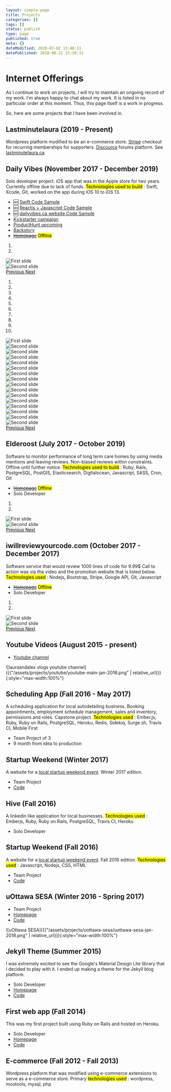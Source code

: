 ```yaml
---
layout: simple-page
title: Projects
categories: []
tags: []
status: publish
type: page
published: true
meta: {}
dateModified: 2020-03-02 13:48:11
datePublished: 2018-08-21 15:58:31
---
```


<link rel="stylesheet" href="https://maxcdn.bootstrapcdn.com/bootstrap/4.0.0/css/bootstrap.min.css" integrity="sha384-Gn5384xqQ1aoWXA+058RXPxPg6fy4IWvTNh0E263XmFcJlSAwiGgFAW/dAiS6JXm" crossorigin="anonymous">
<script src="https://code.jquery.com/jquery-3.2.1.slim.min.js" integrity="sha384-KJ3o2DKtIkvYIK3UENzmM7KCkRr/rE9/Qpg6aAZGJwFDMVNA/GpGFF93hXpG5KkN" crossorigin="anonymous"></script>
<script src="https://cdnjs.cloudflare.com/ajax/libs/popper.js/1.12.9/umd/popper.min.js" integrity="sha384-ApNbgh9B+Y1QKtv3Rn7W3mgPxhU9K/ScQsAP7hUibX39j7fakFPskvXusvfa0b4Q" crossorigin="anonymous"></script>
<script src="https://maxcdn.bootstrapcdn.com/bootstrap/4.0.0/js/bootstrap.min.js" integrity="sha384-JZR6Spejh4U02d8jOt6vLEHfe/JQGiRRSQQxSfFWpi1MquVdAyjUar5+76PVCmYl" crossorigin="anonymous"></script>

# Internet Offerings

As I continue to work on projects, I will try to maintain an ongoing record of my work. I'm always happy to chat about my work. It is listed in no particular order at this moment. Thus, this page itself is a work in progress.

So, here are some projects that I have been involved in.

## Lastminutelaura (2019 - Present)

Wordpress platform modified to be an e-commerce store. [Stripe](https://stripe.com/en-ca) checkout for recurring memberships for supporters. [Discource](https://www.discourse.org/) forums platform. See [lastminutelaura.ca](https://lastminutelaura.ca).

## Daily Vibes (November 2017 - December 2019)

Solo developer project. iOS app that was in the Apple store for two years. Currently offline due to lack of funds. <mark>Technologies used to build</mark> : Swift, Xcode, Git, worked on the app during iOS 10 to iOS 13.

- 🆕 [Swift Code Sample](https://github.com/dailyvibes/dailyvibes.ios.swift)
- 🆕 [Reactjs + Javascript Code Sample](https://github.com/dailyvibes/dailyvibes.front.end)
- 🆕 [dailyvibes.ca website Code Sample](https://github.com/getaclue/dailyvibes.ca)
- [Kickstarter campaign](https://www.kickstarter.com/projects/471588901/daily-vibes)
- [ProductHunt upcoming](https://www.producthunt.com/upcoming/daily-vibes/)
- [Backstory](https://gist.github.com/getaclue/f1a3b6be4bf5a25d931a0b0bc6099885)
- ~~[Homepage](https://dailyvibes.ca)~~ <mark>Offline</mark>

<div id="carouselExampleControls001" class="carousel slide" data-ride="carousel">
<ol class="carousel-indicators">
    <li data-target="#carouselExampleControls001" data-slide-to="0" class="active"></li>
    <li data-target="#carouselExampleControls001" data-slide-to="1"></li>
  </ol>
  <div class="carousel-inner">
    <div class="carousel-item active">
      <img class="d-block w-100" src='/assets/projects/daily-vibes/dailyvibes-kickstarter-jan-2018.png' alt="First slide">
    </div>
    <div class="carousel-item">
      <img class="d-block w-100" src="/assets/projects/daily-vibes/dailyvibes-ph-jan-2018.png" alt="Second slide">
    </div>
  </div>
   <a class="carousel-control-prev" href="#carouselExampleControls001" role="button" data-slide="prev" style="background-color:#eee">
    <span class="carousel-control-prev-icon" aria-hidden="true"></span>
    <span class="sr-only">Previous</span>
  </a>
  <a class="carousel-control-next" href="#carouselExampleControls001" role="button" data-slide="next" style="background-color:#eee">
    <span class="carousel-control-next-icon" aria-hidden="true"></span>
    <span class="sr-only">Next</span>
  </a>
</div>

<div id="carouselExampleControls002" class="carousel slide" data-ride="carousel">
<ol class="carousel-indicators">
    <li data-target="#carouselExampleControls002" data-slide-to="0" class="active"></li>
    <li data-target="#carouselExampleControls002" data-slide-to="1"></li>
    <li data-target="#carouselExampleControls002" data-slide-to="2"></li>
    <li data-target="#carouselExampleControls002" data-slide-to="3"></li>
    <li data-target="#carouselExampleControls002" data-slide-to="4"></li>
    <li data-target="#carouselExampleControls002" data-slide-to="5"></li>
    <li data-target="#carouselExampleControls002" data-slide-to="6"></li>
    <li data-target="#carouselExampleControls002" data-slide-to="7"></li>
    <li data-target="#carouselExampleControls002" data-slide-to="8"></li>
    <li data-target="#carouselExampleControls002" data-slide-to="9"></li>
  </ol>
  <div class="carousel-inner">
    <div class="carousel-item active">
      <img class="d-block w-100" src='/assets/images/2020-03-02/IMG_0455.PNG' alt="First slide" style="max-width:30%;">
    </div>
    <div class="carousel-item">
      <img class="d-block w-100" src="/assets/images/2020-03-02/IMG_0456.PNG" alt="Second slide" style="max-width:30%;">
    </div>
    <div class="carousel-item">
      <img class="d-block w-100" src="/assets/images/2020-03-02/IMG_0457.PNG" alt="Second slide" style="max-width:30%;">
    </div>
    <div class="carousel-item">
      <img class="d-block w-100" src="/assets/images/2020-03-02/IMG_0458.PNG" alt="Second slide" style="max-width:30%;">
    </div>
    <div class="carousel-item">
      <img class="d-block w-100" src="/assets/images/2020-03-02/IMG_0459.PNG" alt="Second slide" style="max-width:30%;">
    </div>
    <div class="carousel-item">
      <img class="d-block w-100" src="/assets/images/2020-03-02/IMG_0460.PNG" alt="Second slide" style="max-width:30%;">
    </div>
    <div class="carousel-item">
      <img class="d-block w-100" src="/assets/images/2020-03-02/IMG_0461.PNG" alt="Second slide" style="max-width:30%;">
    </div>
    <div class="carousel-item">
      <img class="d-block w-100" src="/assets/images/2020-03-02/IMG_0462.PNG" alt="Second slide" style="max-width:30%;">
    </div>
    <div class="carousel-item">
      <img class="d-block w-100" src="/assets/images/2020-03-02/IMG_0463.PNG" alt="Second slide" style="max-width:30%;">
    </div>
    <div class="carousel-item">
      <img class="d-block w-100" src="/assets/images/2020-03-02/IMG_0464.PNG" alt="Second slide" style="max-width:30%;">
    </div>
    <div class="carousel-item">
      <img class="d-block w-100" src="/assets/images/2020-03-02/IMG_0465.PNG" alt="Second slide" style="max-width:30%;">
    </div>
    <div class="carousel-item">
      <img class="d-block w-100" src="/assets/images/2020-03-02/IMG_0466.PNG" alt="Second slide" style="max-width:30%;">
    </div>
    <div class="carousel-item">
      <img class="d-block w-100" src="/assets/images/2020-03-02/IMG_0467.PNG" alt="Second slide" style="max-width:30%;">
    </div>
    <div class="carousel-item">
      <img class="d-block w-100" src="/assets/images/2020-03-02/IMG_0469.PNG" alt="Second slide" style="max-width:30%;">
    </div>
    <div class="carousel-item">
      <img class="d-block w-100" src="/assets/images/2020-03-02/IMG_0470.PNG" alt="Second slide" style="max-width:30%;">
    </div>
    <div class="carousel-item">
      <img class="d-block w-100" src="/assets/images/2020-03-02/IMG_0471.PNG" alt="Second slide" style="max-width:30%;">
    </div>
  </div>
   <a class="carousel-control-prev" href="#carouselExampleControls002" role="button" data-slide="prev" style="background-color:#eee">
    <span class="carousel-control-prev-icon" aria-hidden="true"></span>
    <span class="sr-only">Previous</span>
  </a>
  <a class="carousel-control-next" href="#carouselExampleControls002" role="button" data-slide="next" style="background-color:#eee">
    <span class="carousel-control-next-icon" aria-hidden="true"></span>
    <span class="sr-only">Next</span>
  </a>
</div>

## Elderoost (July 2017 - October 2019)

Software to monitor performance of long term care homes by using media mentions and leaving reviews. Non-biased reviews within constraints. Offline until further notice. <mark>Technologies used to build</mark> : Ruby, Rails, PostgreSQL, PostGIS, Elasticsearch, Digitalocean, Javascript, SASS, Cron, Git

- ~~[Homepage](https://elderoost.com)~~ <mark>Offline</mark>
- Solo Developer

<div id="carouselExampleControls003" class="carousel slide" data-ride="carousel">
<ol class="carousel-indicators">
    <li data-target="#carouselExampleControls003" data-slide-to="0" class="active"></li>
    <li data-target="#carouselExampleControls003" data-slide-to="1"></li>
  </ol>
  <div class="carousel-inner">
    <div class="carousel-item active">
      <img class="d-block w-100" src='/assets/projects/elderoost/elderoost-jan-2018.png' alt="First slide">
    </div>
    <div class="carousel-item">
      <img class="d-block w-100" src="https://cdn-pro.dprcdn.net/files/acc_603419/HF7VLE" alt="Second slide">
    </div>
  </div>
   <a class="carousel-control-prev" href="#carouselExampleControls003" role="button" data-slide="prev" style="background-color:#eee">
    <span class="carousel-control-prev-icon" aria-hidden="true"></span>
    <span class="sr-only">Previous</span>
  </a>
  <a class="carousel-control-next" href="#carouselExampleControls003" role="button" data-slide="next" style="background-color:#eee">
    <span class="carousel-control-next-icon" aria-hidden="true"></span>
    <span class="sr-only">Next</span>
  </a>
</div>

## iwillreviewyourcode.com (October 2017 - December 2017)

Software service that would review 1000 lines of code for 9.99\$ Call to action was via the video and the promotion website that is listed below. <mark>Technologies used</mark> : Nodejs, Bootstrap, Stripe, Google API, Git, Javascript

- ~~[Homepage](https://iwillreviewyourcode.com)~~ <mark>Offline</mark>
- Solo Developer

<div id="carouselExampleControls004" class="carousel slide" data-ride="carousel">
<ol class="carousel-indicators">
    <li data-target="#carouselExampleControls004" data-slide-to="0" class="active"></li>
    <li data-target="#carouselExampleControls004" data-slide-to="1"></li>
  </ol>
  <div class="carousel-inner">
    <div class="carousel-item active">
      <img class="d-block w-100" src='/assets/projects/iwillreviewyourcode/iwillreviewyourcode-jan-2018.png' alt="First slide">
    </div>
    <div class="carousel-item">
      <img class="d-block w-100" src="https://cdn-pro.dprcdn.net/files/acc_603419/Xitn2i" alt="Second slide">
    </div>
  </div>
   <a class="carousel-control-prev" href="#carouselExampleControls004" role="button" data-slide="prev" style="background-color:#eee">
    <span class="carousel-control-prev-icon" aria-hidden="true"></span>
    <span class="sr-only">Previous</span>
  </a>
  <a class="carousel-control-next" href="#carouselExampleControls004" role="button" data-slide="next" style="background-color:#eee">
    <span class="carousel-control-next-icon" aria-hidden="true"></span>
    <span class="sr-only">Next</span>
  </a>
</div>

## Youtube Videos (August 2015 - present)

- [Youtube channel](https://www.youtube.com/channel/UCJkHRtROA1RHjaQn_wBMocQ)

![lauraandalex vlogs youtube channel]({{"/assets/projects/youtube/youtube-main-jan-2018.png" | relative_url}}){:style="max-width:100%"}

## Scheduling App (Fall 2016 - May 2017)

A scheduling application for local autodetailing business. Booking appointments, employment schedule management, sales and inventory, permissions and roles. Capstone project. <mark>Technologies used</mark> : Ember.js, Ruby, Ruby on Rails, PostgreSQL, Heroku, Redis, Sidekiq, Surge.sh, Travis CI, Mobile First

- Team Project of 3
- 9 month from idea to production

## Startup Weekend (Winter 2017)

A website for a [local startup weekend event](https://www.facebook.com/events/1270558846372280/). Winter 2017 edition.

- Team Project
- [Code](https://github.com/sesa-uottawa/startup-weekend-website/tree/master/W2017)

## Hive (Fall 2016)

A linkedin like application for local businesses. <mark>Technologies used</mark> : Emberjs, Ruby, Ruby on Rails, PostgreSQL, Travis CI, Heroku

- Solo Developer

## Startup Weekend (Fall 2016)

A website for a [local startup weekend event](https://www.facebook.com/events/1358385600849660/). Fall 2016 edition. <mark>Technologies used</mark> : Javascript, Nodejs, CSS, HTML

- Team Project
- [Code](https://github.com/sesa-uottawa/startup-weekend-website/tree/master/F2016)

## uOttawa SESA (Winter 2016 - Spring 2017)

- Team Project
- [Homepage](https://uottawa-sesa.ca/)
- [Code](https://github.com/sesa-uottawa/uottawasesa)

![uOttawa SESA]({{"/assets/projects/uottawa-sesa/uottawa-sesa-jan-2018.png" | relative_url}}){:style="max-width:100%"}

## Jekyll Theme (Summer 2015)

I was extremely excited to see the Google's Material Design Lite library that I decided to play with it. I ended up making a theme for the Jekyll blog platform.

- Solo Developer
- [Homepage](https://getaclue.github.io/mdl-jekyll/)
- [Code](https://github.com/getaclue/mdl-jekyll)

## First web app (Fall 2014)

This was my first project built using Ruby on Rails and hosted on Heroku.

- Solo Developer
- [Homepage](https://getaclue-evtbckwl.herokuapp.com/)
- [Code](https://github.com/getaclue/survey_app)

## E-commerce (Fall 2012 - Fall 2013)

Wordpress platform that was modified using e-commerce extensions to serve as a e-commerce store. Primary <mark>technologies used</mark> : wordpress, mootools, mysql, php
